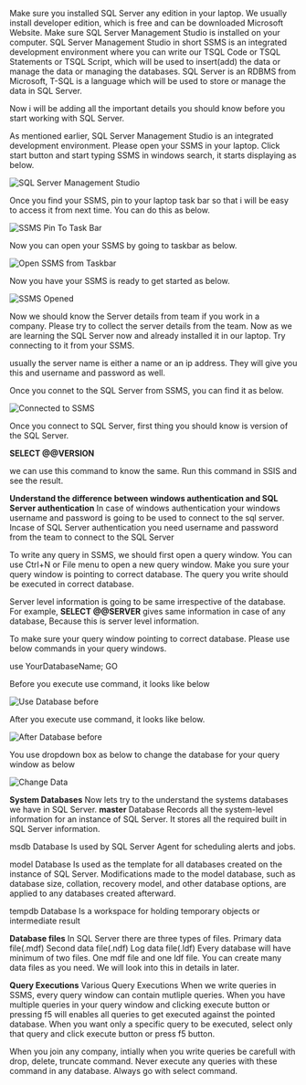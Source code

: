 Make sure you installed SQL Server any edition in your laptop. We usually install developer edition, which is free and can be downloaded Microsoft Website.
Make sure SQL Server Management Studio is installed on your computer.
SQL Server Management Studio in short SSMS is an integrated development environment where you can write our TSQL Code or TSQL Statements  or TSQL Script, 
which will be used to insert(add) the data or manage the data or managing the databases.
SQL Server is an RDBMS from Microsoft, T-SQL is a language which will be used to store or manage the data in SQL Server.

Now i will be adding all the important details you should know before you start working with SQL Server.

As mentioned earlier, SQL Server Management Studio is an integrated development environment. Please open your SSMS in your laptop.
Click start button and start typing SSMS in windows search, it starts displaying as below.

![SQL Server Management Studio](https://github.com/bodempudi/CodeSnippets/blob/master/images/SQLServer/Search-SSMS.png)

Once you find your SSMS, pin to your laptop task bar so that i will be easy to access it from next time. You can do this as below.

![SSMS Pin To Task Bar](https://github.com/bodempudi/CodeSnippets/blob/master/images/SQLServer/SSMS-Pint-Taskbar.png)

Now you can open your SSMS by going to taskbar as below.

![Open SSMS from Taskbar](https://github.com/bodempudi/CodeSnippets/blob/master/images/SQLServer/Open%20SSMS%20from%20Taskbar.png)

Now you have your SSMS is ready to get started as below.

![SSMS Opened](https://github.com/bodempudi/CodeSnippets/blob/master/images/SQLServer/Open-SSMS.png)

Now we should know the Server details from team if you work in a company. Please try to collect the server details from the team. Now as we are learning the SQL Server now and already installed it in our laptop. Try connecting to it from your SSMS.

usually the server name is either a name or an ip address. They will give you this and username and password as well.

Once you connet to the SQL Server from SSMS, you can find it as below.

![Connected to SSMS](https://github.com/bodempudi/CodeSnippets/blob/master/images/SQLServer/Open-SSMS.png)

Once you connect to SQL Server, first thing you should know is version of the SQL Server.

**SELECT @@VERSION**

we can use this command to know the same. Run this command in SSIS and see the result.

**Understand the difference between windows authentication and SQL Server authentication**
In case of windows authentication your windows username and password is going to be used to connect to the sql server. Incase of SQL Server authentication you need username and password from the team to connect to the SQL Server

To write any query in SSMS, we should first open a query window. You can use Ctrl+N or File menu to open a new query window. Make you sure your query window is pointing to correct database. The query you write should be executed in correct database.

Server level information is going to be same irrespective of the database. For example, **SELECT @@SERVER** gives same information in case of any database, Because this is server level information.

To make sure your query window pointing to correct database. Please use below commands in your query windows.

use YourDatabaseName;
GO

Before you execute use command, it looks like below

![Use Database before](https://github.com/bodempudi/CodeSnippets/blob/master/images/SQLServer/Usedatabase-Before.png)

After you execute use command, it looks like below.

![After Database before](https://github.com/bodempudi/CodeSnippets/blob/master/images/SQLServer/Use-Database-After.png)

You use dropdown box as below to change the database for your query window as below

![Change Data](https://github.com/bodempudi/CodeSnippets/blob/master/images/SQLServer/Select-Database.png)

**System Databases**
Now lets try to the understand the systems databases we have in SQL Server.
**master** Database	Records all the system-level information for an instance of SQL Server. It stores all the required built in SQL Server information.

msdb Database	Is used by SQL Server Agent for scheduling alerts and jobs.

model Database	Is used as the template for all databases created on the instance of SQL Server. Modifications made to the model database, such as database size, collation, recovery model, and other database options, are applied to any databases created afterward.

tempdb Database	Is a workspace for holding temporary objects or intermediate result

**Database files**
In SQL Server there are three types of files.
  Primary data file(.mdf)
  Second data file(.ndf)
  Log data file(.ldf)
Every database will have minimum of two files. One mdf file and one ldf file.
You can create many data files as you need. We will look into this in details in later.

**Query Executions**
Various Query Executions
When we write queries in SSMS, every query window can contain mutliple queries. When you have multiple queries in your query window and clicking execute button or pressing f5 will enables all queries to get executed against the pointed database. When you want only a specific query to be executed, select only that query and click execute button or press f5 button.

When you join any company, intially when you write queries be carefull with drop, delete, truncate command.
Never execute any queries with these command in any database. Always go with select command.









